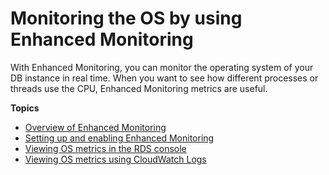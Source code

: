 # Monitoring the OS by using Enhanced Monitoring<a name="USER_Monitoring.OS"></a>

With Enhanced Monitoring, you can monitor the operating system of your DB instance in real time\. When you want to see how different processes or threads use the CPU, Enhanced Monitoring metrics are useful\.

**Topics**
+ [Overview of Enhanced Monitoring](USER_Monitoring.OS.overview.md)
+ [Setting up and enabling Enhanced Monitoring](USER_Monitoring.OS.Enabling.md)
+ [Viewing OS metrics in the RDS console](USER_Monitoring.OS.Viewing.md)
+ [Viewing OS metrics using CloudWatch Logs](USER_Monitoring.OS.CloudWatchLogs.md)